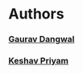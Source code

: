# Authors

### [Gaurav Dangwal](https://github.com/Schatzi0)
### [Keshav Priyam](https://github.com/Schatzi0)
